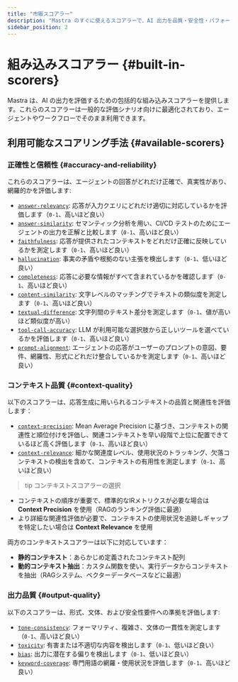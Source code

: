 ```yaml
---
title: "市販スコアラー"
description: "Mastra のすぐに使えるスコアラーで、AI 出力を品質・安全性・パフォーマンスの観点から評価するための概要。"
sidebar_position: 2
---
```


# 組み込みスコアラー \{#built-in-scorers\}

Mastra は、AI の出力を評価するための包括的な組み込みスコアラーを提供します。これらのスコアラーは一般的な評価シナリオ向けに最適化されており、エージェントやワークフローでそのまま利用できます。

## 利用可能なスコアリング手法 \{#available-scorers\}

### 正確性と信頼性 \{#accuracy-and-reliability\}

これらのスコアラーは、エージェントの回答がどれだけ正確で、真実性があり、網羅的かを評価します:

* [`answer-relevancy`](/docs/reference/scorers/answer-relevancy): 応答が入力クエリにどれだけ適切に対応しているかを評価します（`0-1`、高いほど良い）
* [`answer-similarity`](/docs/reference/scorers/answer-similarity): セマンティック分析を用い、CI/CD テストのためにエージェントの出力を正解と比較します（`0-1`、高いほど良い）
* [`faithfulness`](/docs/reference/scorers/faithfulness): 応答が提供されたコンテキストをどれだけ正確に反映しているかを測定します（`0-1`、高いほど良い）
* [`hallucination`](/docs/reference/scorers/hallucination): 事実の矛盾や根拠のない主張を検出します（`0-1`、低いほど良い）
* [`completeness`](/docs/reference/scorers/completeness): 応答に必要な情報がすべて含まれているかを確認します（`0-1`、高いほど良い）
* [`content-similarity`](/docs/reference/scorers/content-similarity): 文字レベルのマッチングでテキストの類似度を測定します（`0-1`、高いほど良い）
* [`textual-difference`](/docs/reference/scorers/textual-difference): 文字列間のテキスト差分を測定します（`0-1`、値が高いほど類似度が高い）
* [`tool-call-accuracy`](/docs/reference/scorers/tool-call-accuracy): LLM が利用可能な選択肢から正しいツールを選べているかを評価します（`0-1`、高いほど良い）
* [`prompt-alignment`](/docs/reference/scorers/prompt-alignment): エージェントの応答がユーザーのプロンプトの意図、要件、網羅性、形式にどれだけ整合しているかを測定します（`0-1`、高いほど良い）

### コンテキスト品質 \{#context-quality\}

以下のスコアラーは、応答生成に用いられるコンテキストの品質と関連性を評価します：

* [`context-precision`](/docs/reference/scorers/context-precision): Mean Average Precision に基づき、コンテキストの関連性と順位付けを評価し、関連コンテキストを早い段階で上位に配置できているほど高く評価します（`0-1`、高いほど良い）
* [`context-relevance`](/docs/reference/scorers/context-relevance): 細かな関連度レベル、使用状況のトラッキング、欠落コンテキストの検出を含めて、コンテキストの有用性を測定します（`0-1`、高いほど良い）

> tip コンテキストスコアラーの選択

* コンテキストの順序が重要で、標準的なIRメトリクスが必要な場合は **Context Precision** を使用（RAGのランキング評価に最適）
* より詳細な関連性評価が必要で、コンテキストの使用状況を追跡しギャップを特定したい場合は **Context Relevance** を使用

両方のコンテキストスコアラーは以下に対応しています：

* **静的コンテキスト**：あらかじめ定義されたコンテキスト配列
* **動的コンテキスト抽出**：カスタム関数を使い、実行データからコンテキストを抽出（RAGシステム、ベクターデータベースなどに最適）

### 出力品質 \{#output-quality\}

以下のスコアラーは、形式、文体、および安全性要件への準拠を評価します:

* [`tone-consistency`](/docs/reference/scorers/tone-consistency): フォーマリティ、複雑さ、文体の一貫性を測定します（`0-1`、高いほど良い）
* [`toxicity`](/docs/reference/scorers/toxicity): 有害または不適切な内容を検出します（`0-1`、低いほど良い）
* [`bias`](/docs/reference/scorers/bias): 出力に潜在する偏りを検出します（`0-1`、低いほど良い）
* [`keyword-coverage`](/docs/reference/scorers/keyword-coverage): 専門用語の網羅・使用状況を評価します（`0-1`、高いほど良い）
